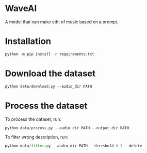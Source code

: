 # WaveAI
A model that can make edit of music based on a prompt.

# Installation

```py
python -m pip install -r requirements.txt
```

# Download the dataset

```py
python data/download.py --audio_dir PATH
```

# Process the dataset

To process the dataset, run:
```py
python data/process.py --audio_dir PATH --output_dir PATH
```

To filter wrong description, run:
```py
python data/filter.py --audio_dir PATH --threshold 0.1 --delete
```
